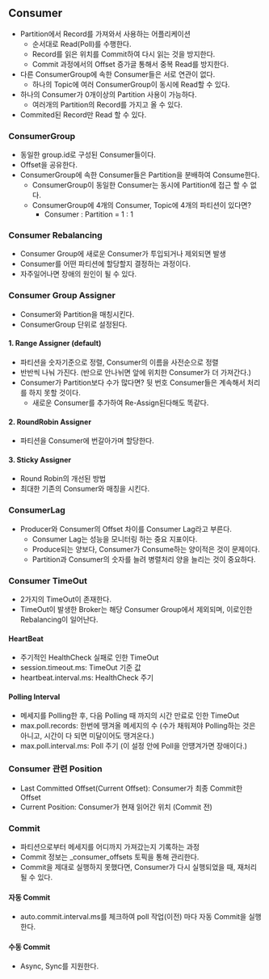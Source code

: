 ## Consumer
- Partition에서 Record를 가져와서 사용하는 어플리케이션
    - 순서대로 Read(Poll)를 수행한다.
    - Record를 읽은 위치를 Commit하여 다시 읽는 것을 방지한다.
    - Commit 과정에서의 Offset 증가글 통해서 중복 Read를 방지한다.
- 다른 ConsumerGroup에 속한 Consumer들은 서로 연관이 없다.
    - 하나의 Topic에 여러 ConsumerGroup이 동시에 Read할 수 있다.
- 하나의 Consumer가 0개이상의 Partition 사용이 가능하다.
  - 여러개의 Partition의 Record를 가지고 올 수 있다.
- Commited된 Record만 Read 할 수 있다.

### ConsumerGroup
- 동일한 group.id로 구성된 Consumer들이다.
- Offset을 공유한다.
- ConsumerGroup에 속한 Consumer들은 Partition을 분배하여 Consume한다.
    - ConsumerGroup이 동일한 Consumer는 동시에 Partition에 접근 할 수 없다.
    - ConsumerGroup에 4개의 Consumer, Topic에 4개의 파티션이 있다면?
        - Consumer : Partition = 1 : 1 
### Consumer Rebalancing
- Consumer Group에 새로운 Consumer가 투입되거나 제외되면 발생
- Consumer를 어떤 파티션에 할당할지 결정하는 과정이다.
- 자주일어나면 장애의 원인이 될 수 있다.

### Consumer Group Assigner 
- Consumer와 Partition을 매칭시킨다.
- ConsumerGroup 단위로 설정된다.

#### 1. Range Assigner (default)
- 파티션을 숫자기준으로 정렬, Consumer의 이름을 사전순으로 정렬
- 반반씩 나눠 가진다. (반으로 안나뉘면 앞에 위치한 Consumer가 더 가져간다.)
- Consumer가 Partition보다 수가 많다면? 뒷 번호 Consumer들은 계속해서 처리를 하지 못할 것이다.
  - 새로운 Consumer를 추가하여 Re-Assign된다해도 똑같다.

#### 2. RoundRobin Assigner
- 파티션을 Consumer에 번갈아가며 할당한다.

#### 3. Sticky Assigner
- Round Robin의 개선된 방법
- 최대한 기존의 Consumer와 매칭을 시킨다.

### ConsumerLag
- Producer와 Consumer의 Offset 차이를 Consumer Lag라고 부른다.
  - Consumer Lag는 성능을 모니터링 하는 중요 지표이다.
  - Produce되는 양보다, Consumer가 Consume하는 양이적은 것이 문제이다.
  - Partition과 Consumer의 숫자를 늘려 병렬처리 양을 늘리는 것이 중요하다.

### Consumer TimeOut
- 2가지의 TimeOut이 존재한다.
- TimeOut이 발생한 Broker는 해당 Consumer Group에서 제외되며, 이로인한 Rebalancing이 일어난다.

#### HeartBeat
- 주기적인 HealthCheck 실패로 인한 TimeOut
- session.timeout.ms: TimeOut 기준 값
- heartbeat.interval.ms: HealthCheck 주기

#### Polling Interval
- 메세지를 Polling한 후, 다음 Polling 때 까지의 시간 만료로 인한 TimeOut
- max.poll.records: 한번에 땡겨올 메세지의 수 (수가 채워져야 Polling하는 것은 아니고, 시간이 다 되면 미달이어도 땡겨온다.)
- max.poll.interval.ms: Poll 주기 (이 설정 안에 Poll을 안떙겨가면 장애이다.)


### Consumer 관련 Position
- Last Committed Offset(Current Offset): Consumer가 최종 Commit한 Offset
- Current Position: Consumer가 현재 읽어간 위치 (Commit 전)

### Commit
- 파티션으로부터 메세지를 어디까지 가져갔는지 기록하는 과정
- Commit 정보는 _consumer_offsets 토픽을 통해 관리한다.
- Commit을 제대로 실행하지 못했다면, Consumer가 다시 실행되었을 때, 재처리 될 수 있다.

#### 자동 Commit
- auto.commit.interval.ms를 체크하여 poll 작업(이전) 마다 자동 Commit을 실행한다.

#### 수동 Commit
- Async, Sync를 지원한다.
